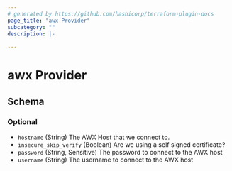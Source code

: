 ```yaml
---
# generated by https://github.com/hashicorp/terraform-plugin-docs
page_title: "awx Provider"
subcategory: ""
description: |-
  
---
```


# awx Provider





<!-- schema generated by tfplugindocs -->
## Schema

### Optional

- `hostname` (String) The AWX Host that we connect to.
- `insecure_skip_verify` (Boolean) Are we using a self signed certificate?
- `password` (String, Sensitive) The password to connect to the AWX host
- `username` (String) The username to connect to the AWX host
